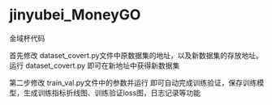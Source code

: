 # jinyubei_MoneyGO
金域杯代码

首先修改 dataset_covert.py文件中原数据集的地址，以及新数据集的存放地址。
运行  dataset_covert.py 即可在新地址中获得新数据集

第二步修改 train_val.py文件中的参数并运行
即可自动完成训练验证，保存训练模型，生成训练指标折线图、训练验证loss图，日志记录等功能
